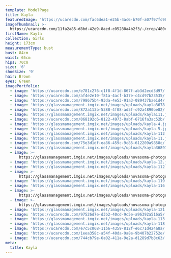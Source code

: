 ```yaml
---
template: ModelPage
title: Kayla
featuredImage: 'https://ucarecdn.com/fac6dea1-e25b-4ac6-b70f-a07f97fc98e5/'
imageThumbnail: >-
  https://ucarecdn.com/11fa2a85-d8bd-42e9-8aed-c05288a4b2f3/-/crop/480x527/0,0/-/preview/
firstName: Kayla
collection: Girls
height: 173cm
measurementType: bust
bust: 84cm
waist: 65cm
hips: 70cm
size: '6'
shoeSize: '9'
hair: Brown
eyes: Green
imagePortfolio:
  - image: 'https://ucarecdn.com/e781c276-c1f8-4f1d-867f-ab3d2ecd3d97/'
  - image: 'https://ucarecdn.com/af4e2e10-f81a-4acf-b37e-c4cd97b23535/'
  - image: 'https://ucarecdn.com/798675b4-93da-4e53-91a3-089437bae1d4/'
  - image: 'https://glassmanagement.imgix.net/images/uploads/kayla3678.jpg'
  - image: 'https://ucarecdn.com/872a113b-5388-4f08-ad5f-c92a4890be82/'
  - image: 'https://glassmanagement.imgix.net/images/uploads/kayla111.jpg'
  - image: 'https://ucarecdn.com/068192c6-8122-4973-8abf-6716fa3ac52b/'
  - image: 'https://glassmanagement.imgix.net/images/uploads/kayla-4.jpg'
  - image: 'https://glassmanagement.imgix.net/images/uploads/kayla-5.jpg'
  - image: 'https://glassmanagement.imgix.net/images/uploads/kayla-112.jpg'
  - image: 'https://glassmanagement.imgix.net/images/uploads/kayla-11.jpg'
  - image: 'https://ucarecdn.com/75e3d1df-ea86-459c-9c85-612209a9858c/'
  - image: 'https://glassmanagement.imgix.net/images/uploads/kayla3689711.jpg'
  - image: >-
      https://glassmanagement.imgix.net/images/uploads/novasoma-photography-3.jpg
  - image: 'https://glassmanagement.imgix.net/images/uploads/kayla-12.jpg'
  - image: 'https://glassmanagement.imgix.net/images/uploads/kayla-112.jpg'
  - image: >-
      https://glassmanagement.imgix.net/images/uploads/novasoma-photography-3.jpg
  - image: 'https://glassmanagement.imgix.net/images/uploads/kayla-119.jpg'
  - image: 'https://glassmanagement.imgix.net/images/uploads/kayla-116.jpg'
  - image: >-
      https://glassmanagement.imgix.net/images/uploads/novasoma-photography-15.jpg
  - image: >-
      https://glassmanagement.imgix.net/images/uploads/novasoma-photography-13.jpg
  - image: 'https://glassmanagement.imgix.net/images/uploads/kayla-121.jpg'
  - image: 'https://ucarecdn.com/97526d7e-d3b2-40cd-9c5e-a96392a516a5/'
  - image: 'https://glassmanagement.imgix.net/images/uploads/kayla-113.jpg'
  - image: 'https://glassmanagement.imgix.net/images/uploads/kayla-118.jpg'
  - image: 'https://ucarecdn.com/e7c5c068-11b6-4359-812f-e6c71d424a8a/'
  - image: 'https://ucarecdn.com/1eea358c-a54f-40da-9a8e-9b407b22752e/'
  - image: 'https://ucarecdn.com/744cb79e-6a02-411a-9e2a-d1289d7b8c63/'
meta:
  title: Kayla
---
```


